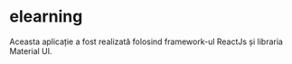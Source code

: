 # elearning
Aceasta aplicație a fost realizată folosind framework-ul ReactJs și libraria Material UI.
